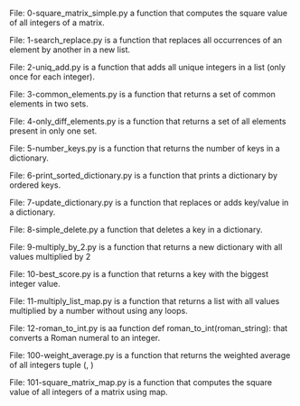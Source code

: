 File: 0-square_matrix_simple.py a function that computes the square value of all integers of a matrix.

File: 1-search_replace.py is a function that replaces all occurrences of an element by another in a new list.

File: 2-uniq_add.py is a function that adds all unique integers in a list (only once for each integer).

File: 3-common_elements.py is a function that returns a set of common elements in two sets.

File: 4-only_diff_elements.py is a function that returns a set of all elements present in only one set.

File: 5-number_keys.py is a function that returns the number of keys in a dictionary.

File: 6-print_sorted_dictionary.py is a function that prints a dictionary by ordered keys.

File: 7-update_dictionary.py is a function that replaces or adds key/value in a dictionary.

File: 8-simple_delete.py a function that deletes a key in a dictionary.

File: 9-multiply_by_2.py is a function that returns a new dictionary with all values multiplied by 2

File: 10-best_score.py is a function that returns a key with the biggest integer value.

File: 11-multiply_list_map.py is a function that returns a list with all values multiplied by a number without using any loops.

File: 12-roman_to_int.py is aa function def roman_to_int(roman_string): that converts a Roman numeral to an integer.

File: 100-weight_average.py is a function that returns the weighted average of all integers tuple (<score>, <weight>)

File: 101-square_matrix_map.py is a function that computes the square value of all integers of a matrix using map.

